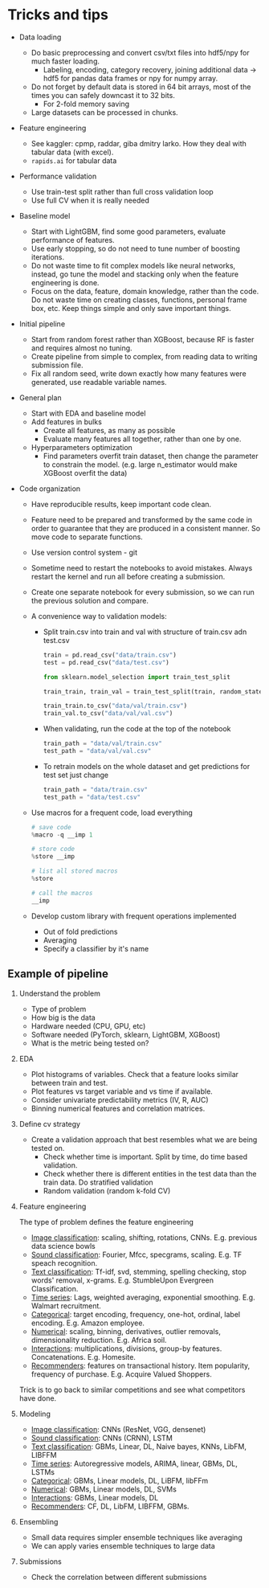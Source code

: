 # Tricks and tips

* Data loading
  * Do basic preprocessing and convert csv/txt files into hdf5/npy for much faster loading.
    * Labeling, encoding, category recovery, joining additional data -> hdf5 for pandas data frames or npy for numpy array.
  * Do not forget by default data is stored in 64 bit arrays, most of the times you can safely downcast it to 32 bits.
    * For 2-fold memory saving
  * Large datasets can be processed in chunks.

* Feature engineering

  * See kaggler: cpmp, raddar, giba dmitry larko. How they deal with tabular data (with excel).
  * `rapids.ai` for tabular data

* Performance validation

  * Use train-test split rather than full cross validation loop
  * Use full CV when it is really needed

* Baseline model

  * Start with LightGBM, find some good parameters, evaluate performance of features.
  * Use early stopping, so do not need to tune number of boosting iterations.
  * Do not waste time to fit complex models like neural networks, instead, go tune the model and stacking only when the feature engineering is done. 
  * Focus on the data, feature, domain knowledge, rather than the code. Do not waste time on creating classes, functions, personal frame box, etc. Keep things simple and only save important things.

* Initial pipeline

  * Start from random forest rather than XGBoost, because RF is faster and requires almost no tuning.
  * Create pipeline from simple to complex, from reading data to writing submission file.
  * Fix all random seed, write down exactly how many features were generated, use readable variable names.

* General plan

  * Start with EDA and baseline model
  * Add features in bulks
    * Create all features, as many as possible
    * Evaluate many features all together, rather than one by one.
  * Hyperparameters optimization
    * Find parameters overfit train dataset, then change the parameter to constrain the model. (e.g. large n_estimator would make XGBoost overfit the data)

* Code organization

  * Have reproducible results, keep important code clean.

  * Feature need to be prepared and transformed by the same code in order to guarantee that they are produced in a consistent manner. So move code to separate functions.

  * Use version control system - git

  * Sometime need to restart the notebooks to avoid mistakes. Always restart the kernel and run all before creating a submission.

  * Create one separate notebook for every submission, so we can run the previous solution and compare.

  * A convenience way to validation models: 

    * Split train.csv into train and val with structure of train.csv adn test.csv

      ```python
      train = pd.read_csv("data/train.csv")
      test = pd.read_csv("data/test.csv")
      
      from sklearn.model_selection import train_test_split
      
      train_train, train_val = train_test_split(train, random_state = 660)
      
      train_train.to_csv("data/val/train.csv")
      train_val.to_csv("data/val/val.csv")
      ```

    * When validating, run the code at the top of the notebook

      ```python
      train_path = "data/val/train.csv"
      test_path = "data/val/val.csv"
      ```

    * To retrain models on the whole dataset and get predictions for test set just change

      ```python
      train_path = "data/train.csv"
      test_path = "data/test.csv"
      ```

  * Use macros for a frequent code, load everything

    ```python
    # save code
    %macro -q __imp 1
    
    # store code
    %store __imp
    
    # list all stored macros
    %store
    
    # call the macros
    __imp
    ```

  * Develop custom library with frequent operations implemented

    * Out of fold predictions
    * Averaging 
    * Specify a classifier by it's name

## Example of pipeline

1. Understand the problem

   * Type of problem
   * How big is the data
   * Hardware needed (CPU, GPU, etc)
   * Software needed (PyTorch, sklearn, LightGBM, XGBoost)
   * What is the metric being tested on?

2. EDA

   * Plot histograms of variables. Check that a feature looks similar between train and test.
   * Plot features vs target variable and vs time if available.
   * Consider univariate predictability metrics (IV, R, AUC)
   * Binning numerical features and correlation matrices.

3. Define cv strategy

   * Create a validation approach that best resembles what we are being tested on.
     * Check whether time is important. Split by time, do time based validation. 
     * Check whether there is different entities in the test data than the train data. Do stratified validation
     * Random validation (random k-fold CV)

4. Feature engineering

   The type of problem defines the feature engineering

   * <u>Image classification</u>: scaling, shifting, rotations, CNNs. E.g. previous data science bowls
   * <u>Sound classification</u>: Fourier, Mfcc, specgrams, scaling. E.g. TF speach recognition.
   * <u>Text classification</u>: Tf-idf, svd, stemming, spelling checking, stop words' removal, x-grams. E.g. StumbleUpon Evergreen Classification.
   * <u>Time series</u>: Lags, weighted averaging, exponential smoothing. E.g. Walmart recruitment.
   * <u>Categorical</u>: target encoding, frequency, one-hot, ordinal, label encoding. E.g. Amazon employee.
   * <u>Numerical</u>: scaling, binning, derivatives, outlier removals, dimensionality reduction. E.g. Africa soil.
   * <u>Interactions</u>: multiplications, divisions, group-by features. Concatenations. E.g. Homesite.
   * <u>Recommenders</u>: features on transactional history. Item popularity, frequency of purchase. E.g. Acquire Valued Shoppers.

   Trick is to go back to similar competitions and see what competitors have done.

5. Modeling

   * <u>Image classification</u>: CNNs (ResNet, VGG, densenet)
   * <u>Sound classification</u>: CNNs (CRNN), LSTM
   * <u>Text classification</u>: GBMs, Linear, DL, Naive bayes, KNNs, LibFM, LIBFFM
   * <u>Time series</u>: Autoregressive models, ARIMA, linear, GBMs, DL, LSTMs
   * <u>Categorical</u>: GBMs, Linear models, DL, LiBFM, libFFm
   * <u>Numerical</u>: GBMs, Linear models, DL, SVMs
   * <u>Interactions</u>: GBMs, Linear models, DL
   * <u>Recommenders</u>: CF, DL, LibFM, LIBFFM, GBMs.

6. Ensembling

   * Small data requires simpler ensemble techniques like averaging
   * We can apply varies ensemble techniques to large data 

7. Submissions

   * Check the correlation between different submissions

